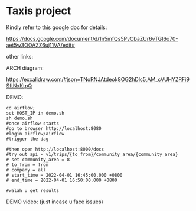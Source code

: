 # Taxis project

Kindly refer to this google doc for details:

https://docs.google.com/document/d/1n5mfQs5PvCbaZUr6vTGI6o70-aet5w3QOAZZ6uj11VA/edit#

other links:

ARCH diagram: 

https://excalidraw.com/#json=TNoRNJAtdeok8OG2hDlc5,AM_cVUHYZRFi9SftNxKtpQ

DEMO:
```
cd airflow;
set HOST_IP in demo.sh
sh demo.sh
#once airflow starts
#go to browser http://localhost:8080
#login airflow/airflow
#trigger the dag

#then open http://localhost:8000/docs
#try out api - v1/trips/{to_from}/community_area/{community_area}
# set community_area = 8
# to_from = from
# company = all
# start_time = 2022-04-01 16:45:00.000 +0800
# end_time = 2022-04-01 16:50:00.000 +0800

#walah u get results
```
DEMO video:
(just incase u face issues)
